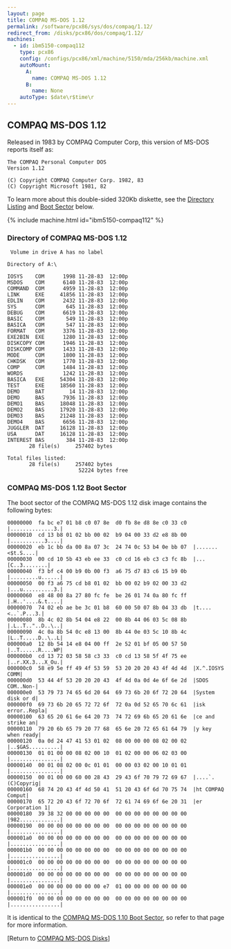 ```yaml
---
layout: page
title: COMPAQ MS-DOS 1.12
permalink: /software/pcx86/sys/dos/compaq/1.12/
redirect_from: /disks/pcx86/dos/compaq/1.12/
machines:
  - id: ibm5150-compaq112
    type: pcx86
    config: /configs/pcx86/xml/machine/5150/mda/256kb/machine.xml
    autoMount:
      A:
        name: COMPAQ MS-DOS 1.12
      B:
        name: None
    autoType: $date\r$time\r
---
```


COMPAQ MS-DOS 1.12
------------------

Released in 1983 by COMPAQ Computer Corp, this version of MS-DOS reports itself as:

	The COMPAQ Personal Computer DOS
	Version 1.12
	
	(C) Copyright COMPAQ Computer Corp. 1982, 83
	(C) Copyright Microsoft 1981, 82

To learn more about this double-sided 320Kb diskette, see the
[Directory Listing](#directory-of-compaq-ms-dos-112) and [Boot Sector](#compaq-ms-dos-112-boot-sector) below.

{% include machine.html id="ibm5150-compaq112" %}

### Directory of COMPAQ MS-DOS 1.12

	 Volume in drive A has no label

	Directory of A:\

	IOSYS    COM      1998 11-28-83  12:00p
	MSDOS    COM      6140 11-28-83  12:00p
	COMMAND  COM      4959 11-28-83  12:00p
	LINK     EXE     41856 11-28-83  12:00p
	EDLIN    COM      2432 11-28-83  12:00p
	SYS      COM       645 11-28-83  12:00p
	DEBUG    COM      6619 11-28-83  12:00p
	BASIC    COM       549 11-28-83  12:00p
	BASICA   COM       547 11-28-83  12:00p
	FORMAT   COM      3376 11-28-83  12:00p
	EXE2BIN  EXE      1280 11-28-83  12:00p
	DISKCOPY COM      1946 11-28-83  12:00p
	DISKCOMP COM      1433 11-28-83  12:00p
	MODE     COM      1800 11-28-83  12:00p
	CHKDSK   COM      1770 11-28-83  12:00p
	COMP     COM      1484 11-28-83  12:00p
	WORDS             1242 11-28-83  12:00p
	BASICA   EXE     54304 11-28-83  12:00p
	TEST     EXE     18560 11-28-83  12:00p
	DEMO     BAT        14 11-28-83  12:00p
	DEMO     BAS      7936 11-28-83  12:00p
	DEMO1    BAS     18048 11-28-83  12:00p
	DEMO2    BAS     17920 11-28-83  12:00p
	DEMO3    BAS     21248 11-28-83  12:00p
	DEMO4    BAS      6656 11-28-83  12:00p
	JUGGLER  DAT     16128 11-28-83  12:00p
	USA      DAT     16128 11-28-83  12:00p
	INTEREST BAS       384 11-28-83  12:00p
	       28 file(s)     257402 bytes

	Total files listed:
	       28 file(s)     257402 bytes
	                       52224 bytes free

### COMPAQ MS-DOS 1.12 Boot Sector

The boot sector of the COMPAQ MS-DOS 1.12 disk image contains the following bytes:

	00000000  fa bc e7 01 b8 c0 07 8e  d0 fb 8e d8 8e c0 33 c0  |..............3.|
	00000010  cd 13 b8 01 02 bb 00 02  b9 04 00 33 d2 e8 8b 00  |...........3....|
	00000020  eb 1c bb da 00 8a 07 3c  24 74 0c 53 b4 0e bb 07  |.......<$t.S....|
	00000030  00 cd 10 5b 43 eb ee 33  c0 cd 16 eb c3 c3 fc 8b  |...[C..3........|
	00000040  f3 bf c4 00 b9 0b 00 f3  a6 75 d7 83 c6 15 b9 0b  |.........u......|
	00000050  00 f3 a6 75 cd b8 01 02  bb 00 02 b9 02 00 33 d2  |...u..........3.|
	00000060  e8 48 00 8a 27 80 fc fe  be 26 01 74 0a 80 fc ff  |.H..'....&.t....|
	00000070  74 02 eb ae be 3c 01 b8  60 00 50 07 8b 04 33 db  |t....<..`.P...3.|
	00000080  8b 4c 02 8b 54 04 e8 22  00 8b 44 06 03 5c 08 8b  |.L..T.."..D..\..|
	00000090  4c 0a 8b 54 0c e8 13 00  8b 44 0e 03 5c 10 8b 4c  |L..T.....D..\..L|
	000000a0  12 8b 54 14 e8 04 00 ff  2e 52 01 bf 05 00 57 50  |..T......R....WP|
	000000b0  cd 13 72 03 58 58 c3 33  c0 cd 13 58 5f 4f 75 ee  |..r.XX.3...X_Ou.|
	000000c0  58 e9 5e ff 49 4f 53 59  53 20 20 20 43 4f 4d 4d  |X.^.IOSYS   COMM|
	000000d0  53 44 4f 53 20 20 20 43  4f 4d 0a 0d 4e 6f 6e 2d  |SDOS   COM..Non-|
	000000e0  53 79 73 74 65 6d 20 64  69 73 6b 20 6f 72 20 64  |System disk or d|
	000000f0  69 73 6b 20 65 72 72 6f  72 0a 0d 52 65 70 6c 61  |isk error..Repla|
	00000100  63 65 20 61 6e 64 20 73  74 72 69 6b 65 20 61 6e  |ce and strike an|
	00000110  79 20 6b 65 79 20 77 68  65 6e 20 72 65 61 64 79  |y key when ready|
	00000120  0a 0d 24 47 41 53 01 02  08 00 00 00 08 02 00 02  |..$GAS..........|
	00000130  01 01 00 00 08 02 00 10  01 02 00 00 06 02 03 00  |................|
	00000140  00 01 08 02 00 0c 01 01  00 00 03 02 00 10 01 01  |................|
	00000150  00 01 00 00 60 00 28 43  29 43 6f 70 79 72 69 67  |....`.(C)Copyrig|
	00000160  68 74 20 43 4f 4d 50 41  51 20 43 6f 6d 70 75 74  |ht COMPAQ Comput|
	00000170  65 72 20 43 6f 72 70 6f  72 61 74 69 6f 6e 20 31  |er Corporation 1|
	00000180  39 38 32 00 00 00 00 00  00 00 00 00 00 00 00 00  |982.............|
	00000190  00 00 00 00 00 00 00 00  00 00 00 00 00 00 00 00  |................|
	000001a0  00 00 00 00 00 00 00 00  00 00 00 00 00 00 00 00  |................|
	000001b0  00 00 00 00 00 00 00 00  00 00 00 00 00 00 00 00  |................|
	000001c0  00 00 00 00 00 00 00 00  00 00 00 00 00 00 00 00  |................|
	000001d0  00 00 00 00 00 00 00 00  00 00 00 00 00 00 00 00  |................|
	000001e0  00 00 00 00 00 00 00 e7  01 00 00 00 00 00 00 00  |................|
	000001f0  00 00 00 00 00 00 00 00  00 00 00 00 00 00 00 00  |................|

It is identical to the [COMPAQ MS-DOS 1.10 Boot Sector](../1.10/#compaq-ms-dos-110-boot-sector),
so refer to that page for more information.

[Return to [COMPAQ MS-DOS Disks](/disks/pcx86/dos/compaq/)]
